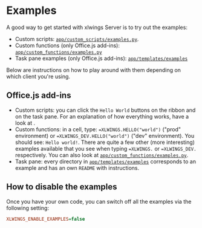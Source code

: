 # Examples

A good way to get started with xlwings Server is to try out the examples:

- Custom scripts: [`app/custom_scripts/examples.py`](https://github.com/xlwings/xlwings-server/blob/main/app/custom_scripts/examples.py).
- Custom functions (only Office.js add-ins): [`app/custom_functions/examples.py`](https://github.com/xlwings/xlwings-server/blob/main/app/custom_functions/examples.py)
- Task pane examples (only Office.js add-ins): [`app/templates/examples`](https://github.com/xlwings/xlwings-server/tree/main/app/templates/examples)

Below are instructions on how to play around with them depending on which client you're using.

## Office.js add-ins

- Custom scripts: you can click the `Hello World` buttons on the ribbon and on the task pane. For an explanation of how everything works, have a look at [](custom_scripts.md).
- Custom functions: in a cell, type: `=XLWINGS.HELLO("world")` ("prod" environment) or `=XLWINGS_DEV.HELLO("world")` ("dev" environment). You should see: `Hello world!`. There are quite a few other (more interesting) examples available that you see when typing `=XLWINGS.` or `=XLWINGS_DEV.` respectively. You can also look at [`app/custom_functions/examples.py`](https://github.com/xlwings/xlwings-server/blob/main/app/custom_functions/examples.py).
- Task pane: every directory in [`app/templates/examples`](https://github.com/xlwings/xlwings-server/tree/main/app/templates/examples) corresponds to an example and has an own `README` with instructions.

## How to disable the examples

Once you have your own code, you can switch off all the examples via the following setting:

```ini
XLWINGS_ENABLE_EXAMPLES=false
```
